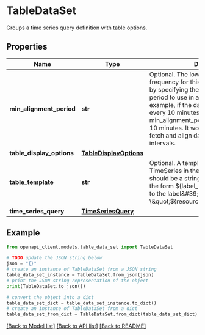 # TableDataSet

Groups a time series query definition with table options.

## Properties

Name | Type | Description | Notes
------------ | ------------- | ------------- | -------------
**min_alignment_period** | **str** | Optional. The lower bound on data point frequency for this data set, implemented by specifying the minimum alignment period to use in a time series query For example, if the data is published once every 10 minutes, the min_alignment_period should be at least 10 minutes. It would not make sense to fetch and align data at one minute intervals. | [optional] 
**table_display_options** | [**TableDisplayOptions**](TableDisplayOptions.md) |  | [optional] 
**table_template** | **str** | Optional. A template string for naming TimeSeries in the resulting data set. This should be a string with interpolations of the form ${label_name}, which will resolve to the label&#39;s value i.e. \&quot;${resource.labels.project_id}.\&quot; | [optional] 
**time_series_query** | [**TimeSeriesQuery**](TimeSeriesQuery.md) |  | [optional] 

## Example

```python
from openapi_client.models.table_data_set import TableDataSet

# TODO update the JSON string below
json = "{}"
# create an instance of TableDataSet from a JSON string
table_data_set_instance = TableDataSet.from_json(json)
# print the JSON string representation of the object
print(TableDataSet.to_json())

# convert the object into a dict
table_data_set_dict = table_data_set_instance.to_dict()
# create an instance of TableDataSet from a dict
table_data_set_from_dict = TableDataSet.from_dict(table_data_set_dict)
```
[[Back to Model list]](../README.md#documentation-for-models) [[Back to API list]](../README.md#documentation-for-api-endpoints) [[Back to README]](../README.md)


